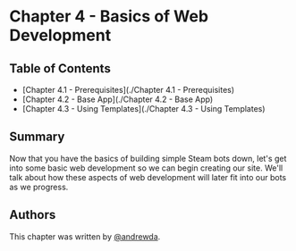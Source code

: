 # Chapter 4 - Basics of Web Development

## Table of Contents

- [Chapter 4.1 - Prerequisites](./Chapter 4.1 - Prerequisites)
- [Chapter 4.2 - Base App](./Chapter 4.2 - Base App)
- [Chapter 4.3 - Using Templates](./Chapter 4.3 - Using Templates)

## Summary

Now that you have the basics of building simple Steam bots down, let's get into
some basic web development so we can begin creating our site. We'll talk about
how these aspects of web development will later fit into our bots as we
progress.

## Authors

This chapter was written by [@andrewda](https://github.com/andrewda).
